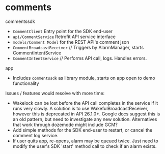 comments
========

commentssdk
* `CommentClient` Entry point for the SDK end-user
* `api/CommentService` Retrofit API service interface
* `models/Comment Model` for the REST API's comment json
* `CommentBroadcastReceiver` // Triggers by AlarmManager, starts CommentIntentService
* `CommentIntentService` // Performs API call, logs. Handles errors.

app
- Includes `commentssdk` as library module, starts on app open to demo functionality

Issues / features would resolve with more time:
* Wakelock can be lost before the API call completes in the service if it runs very slowly. A solution is to use WakefulBroadcastReceiver, however this is deprecated in API 26.1.0+. Google docs suggest this is an old pattern, but need to investigate any new solution. Alternatives that work through dozemode might include GCM?
* Add simple methods for the SDK end-user to restart, or cancel the comment log service.
* If user quits app, re-opens, alarm may be queued twice. Just need to modify the user's SDK 'start' method call to check if an alarm exists.